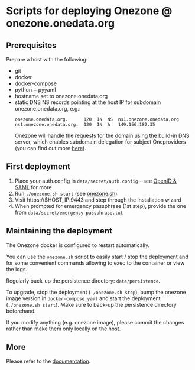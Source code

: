 # Scripts for deploying Onezone @ onezone.onedata.org

## Prerequisites

Prepare a host with the following:
* git
* docker
* docker-compose
* python + pyyaml
* hostname set to onezone.onedata.org
* static DNS NS records pointing at the host IP for subdomain onezone.onedata.org, e.g.:
  ```
  onezone.onedata.org.      120  IN  NS  ns1.onezone.onedata.org
  ns1.onezone.onedata.org.  120  IN  A   149.156.182.35
  ```
  Onezone will handle the requests for the domain using the build-in DNS server,
  which enables subdomain delegation for subject Oneproviders (you can find out
  more [here][Subdomain delegation]).


## First deployment

1. Place your auth.config in `data/secret/auth.config` - see [OpenID & SAML] for more
2. Run `./onezone.sh start` (see [onezone.sh]) 
3. Visit https://$HOST_IP:9443 and step through the installation wizard
4. When prompted for emergency passphrase (1st step), provide the one from `data/secret/emergency-passphrase.txt`


## Maintaining the deployment

The Onezone docker is configured to restart automatically. 

You can use the `onezone.sh` script to easily start / stop the deployment and
for some convenient commands allowing to exec to the container or view the logs.

Regularly back-up the persistence directory: `data/persistence`.

To upgrade, stop the deployment (`./onezone.sh stop`), bump the onezone image 
version in `docker-compose.yaml` and start the deployment (`./onezone.sh start`).
Make sure to back-up the persistence directory beforehand.

If you modify anything (e.g. onezone image), please commit the changes rather
than make them only locally on the host.


## More

Please refer to the [documentation][onezone docs].


[Subdomain delegation]: https://onedata.org/#/home/documentation/doc/administering_onedata/onezone_tutorial[dns-records-setup-for-subdomain-delegation].html
[onezone.sh]: ../../README.md#onezone.sh
[OpenID & SAML]: https://onedata.org/#/home/documentation/doc/administering_onedata/openid_saml_configuration/openid_saml_configuration_19_02.html
[onezone docs]: https://onedata.org/#/home/documentation/doc/administering_onedata/onezone_tutorial.html
